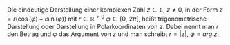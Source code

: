 Die eindeutige Darstellung einer komplexen Zahl $z\in \mathbb{C},\ z\neq 0$, in der Form $z=r(\cos(\varphi)+i\sin(\varphi))$ mit $r\in \mathbb{R}^{>0}\ \varphi \in[0,\ 2\pi[$, heißt trigonometrische Darstellung oder Darstellung in Polarkoordinaten von $z$. Dabei nennt man $r$ den Betrag und $\varphi$ das Argument von $z$ und man schreibt $r=|z|,\ \varphi=arg\ z$. 